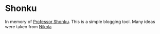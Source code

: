 Shonku
=======

In memory of [Professor Shonku](https://en.wikipedia.org/wiki/Professor_Shonku). This is a simple blogging tool. Many ideas were taken from [Nikola](http://getnikola.com)
